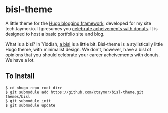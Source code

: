 # bisl-theme
A little theme for the [Hugo blogging framework](https://gohugo.io/), developed for my site tech.taymor.io. It presumes you [celebrate acheivements with donuts](http://larahogan.me/donuts/). It is designed to host a basic portfolio site and blog.

What is a bisl? In Yiddish, [a bisl](http://www.jewish-languages.org/jewish-english-lexicon/words/67) is a little bit. Bisl-theme is a stylistically little Hugo theme, with minimalist design. We don't, however, have a bisl of opinions that you should celebrate your career acheivements with donuts. We have a lot.

## To Install

```
$ cd <hugo repo root dir>
$ git submodule add https://github.com/ctaymor/bisl-theme.git themes/bisl
$ git submodule init
$ git submodule update
```
